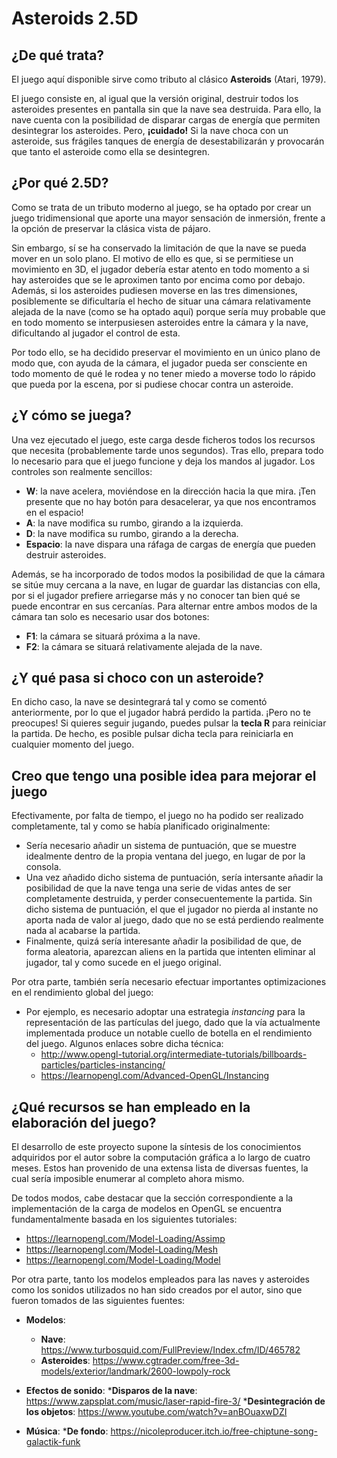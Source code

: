 # Asteroids 2.5D

## ¿De qué trata?
El juego aquí disponible sirve como tributo al clásico __Asteroids__ (Atari, 1979).

El juego consiste en, al igual que la versión original, destruir todos los asteroides presentes en pantalla sin que la nave sea destruida.
Para ello, la nave cuenta con la posibilidad de disparar cargas de energía que permiten desintegrar los asteroides. Pero, __¡cuidado!__ Si
la nave choca con un asteroide, sus frágiles tanques de energía de desestabilizarán y provocarán que tanto el asteroide como ella se
desintegren.

## ¿Por qué 2.5D?

Como se trata de un tributo moderno al juego, se ha optado por crear un juego tridimensional que aporte una mayor sensación de inmersión,
frente a la opción de preservar la clásica vista de pájaro.

Sin embargo, sí se ha conservado la limitación de que la nave se pueda mover en un solo plano. El motivo de ello es que, si se permitiese
un movimiento en 3D, el jugador debería estar atento en todo momento a si hay asteroides que se le aproximen tanto por encima como por
debajo. Además, si los asteroides pudiesen moverse en las tres dimensiones, posiblemente se dificultaría el hecho de situar una cámara
relativamente alejada de la nave (como se ha optado aquí) porque sería muy probable que en todo momento se interpusiesen asteroides entre
la cámara y la nave, dificultando al jugador el control de esta.

Por todo ello, se ha decidido preservar el movimiento en un único plano de modo que, con ayuda de la cámara, el jugador pueda ser
consciente en todo momento de qué le rodea y no tener miedo a moverse todo lo rápido que pueda por la escena, por si pudiese chocar contra
un asteroide.

## ¿Y cómo se juega?

Una vez ejecutado el juego, este carga desde ficheros todos los recursos que necesita (probablemente tarde unos segundos). Tras ello,
prepara todo lo necesario para que el juego funcione y deja los mandos al jugador. Los controles son realmente sencillos:

* __W__: la nave acelera, moviéndose en la dirección hacia la que mira. ¡Ten presente que no hay botón para desacelerar, ya que nos
encontramos en el espacio!
* __A__: la nave modifica su rumbo, girando a la izquierda.
* __D__: la nave modifica su rumbo, girando a la derecha.
* __Espacio__: la nave dispara una ráfaga de cargas de energía que pueden destruir asteroides.

Además, se ha incorporado de todos modos la posibilidad de que la cámara se sitúe muy cercana a la nave, en lugar de guardar las distancias
con ella, por si el jugador prefiere arriegarse más y no conocer tan bien qué se puede encontrar en sus cercanías. Para alternar entre
ambos modos de la cámara tan solo es necesario usar dos botones:

* __F1__: la cámara se situará próxima a la nave.
* __F2__: la cámara se situará relativamente alejada de la nave.

## ¿Y qué pasa si choco con un asteroide?

En dicho caso, la nave se desintegrará tal y como se comentó anteriormente, por lo que el jugador habrá perdido la partida. ¡Pero no
te preocupes! Si quieres seguir jugando, puedes pulsar la __tecla R__ para reiniciar la partida. De hecho, es posible pulsar dicha tecla
para reiniciarla en cualquier momento del juego.

## Creo que tengo una posible idea para mejorar el juego

Efectivamente, por falta de tiempo, el juego no ha podido ser realizado completamente, tal y como se había planificado originalmente:

* Sería necesario añadir un sistema de puntuación, que se muestre idealmente dentro de la propia ventana del juego, en lugar de por la
consola.
* Una vez añadido dicho sistema de puntuación, sería intersante añadir la posibilidad de que la nave tenga una serie de vidas antes de
ser completamente destruida, y perder consecuentemente la partida. Sin dicho sistema de puntuación, el que el jugador no pierda al
instante no aporta nada de valor al juego, dado que no se está perdiendo realmente nada al acabarse la partida.
* Finalmente, quizá sería interesante añadir la posibilidad de que, de forma aleatoria, aparezcan aliens en la partida que intenten
eliminar al jugador, tal y como sucede en el juego original.

Por otra parte, también sería necesario efectuar importantes optimizaciones en el rendimiento global del juego:

* Por ejemplo, es necesario adoptar una estrategia _instancing_ para la representación de las partículas del juego, dado que la vía
actualmente implementada produce un notable cuello de botella en el rendimiento del juego. Algunos enlaces sobre dicha técnica:
  * http://www.opengl-tutorial.org/intermediate-tutorials/billboards-particles/particles-instancing/
  * https://learnopengl.com/Advanced-OpenGL/Instancing
 
## ¿Qué recursos se han empleado en la elaboración del juego?

El desarrollo de este proyecto supone la síntesis de los conocimientos adquiridos por el autor sobre la computación gráfica a lo largo de
cuatro meses. Estos han provenido de una extensa lista de diversas fuentes, la cual sería imposible enumerar al completo ahora mismo.

De todos modos, cabe destacar que la sección correspondiente a la implementación de la carga de modelos en OpenGL se encuentra
fundamentalmente basada en los siguientes tutoriales:

* https://learnopengl.com/Model-Loading/Assimp
* https://learnopengl.com/Model-Loading/Mesh
* https://learnopengl.com/Model-Loading/Model

Por otra parte, tanto los modelos empleados para las naves y asteroides como los sonidos utilizados no han sido creados por el autor,
sino que fueron tomados de las siguientes fuentes:

* __Modelos__:
  * __Nave__: https://www.turbosquid.com/FullPreview/Index.cfm/ID/465782
  * __Asteroides__: https://www.cgtrader.com/free-3d-models/exterior/landmark/2600-lowpoly-rock
  
* __Efectos de sonido__: 
  *__Disparos de la nave__: https://www.zapsplat.com/music/laser-rapid-fire-3/
  *__Desintegración de los objetos__: https://www.youtube.com/watch?v=anBOuaxwDZI
  
* __Música__:
  *__De fondo__: https://nicoleproducer.itch.io/free-chiptune-song-galactik-funk

